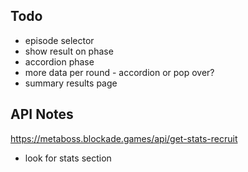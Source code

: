 ## Todo ##
- episode selector
- show result on phase
- accordion phase
- more data per round - accordion or pop over?
- summary results page

## API Notes
https://metaboss.blockade.games/api/get-stats-recruit
- look for stats section
